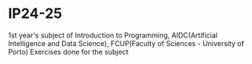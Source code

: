 # IP24-25
1st year's subject of Introduction to Programming, AIDC(Artificial Intelligence and Data Science), FCUP(Faculty of Sciences - University of Porto)
Exercises done for the subject
